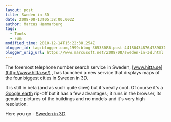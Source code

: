 ```yaml
---
layout: post
title: Sweden in 3D
date: 2008-08-13T05:38:00.002Z
author: Marcus Hammarberg
tags:
  - Tools
  - Fun
modified_time: 2010-12-14T15:22:38.254Z
blogger_id: tag:blogger.com,1999:blog-36533086.post-441804348764789832
blogger_orig_url: https://www.marcusoft.net/2008/08/sweden-in-3d.html
---
```


The foremost telephone
number search service in Sweden,
[www.hitta.se](http://www.hitta.se/) , has launched a new service that
displays maps of the four biggest cities in Sweden in 3D.

It is still in beta (and as such quite slow) but it's really cool. Of
course it's a [Google earth](http://earth.google.com/) rip-off but
it has a few advantages; it runs in the browser, its genuine pictures of
the buildings and no models and it's very high resolution.

Here you go - [Sweden in 3D](http://www.hitta.se/3d/3d_splash.aspx).
